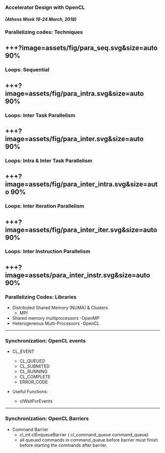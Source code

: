 ### Accelerator Design with OpenCL
##### (Athens Week 19-24 March, 2018) 

### Parallelizing codes: Techniques

+++?image=assets/fig/para_seq.svg&size=auto 90%
---
### Loops: Sequential
+++?image=assets/fig/para_intra.svg&size=auto 90%
---
### Loops: Inter Task Parallelism
+++?image=assets/fig/para_inter.svg&size=auto 90%
---
### Loops: Intra & Inter Task Parallelism
+++?image=assets/fig/para_inter_intra.svg&size=auto 90%
---
### Loops: Inter Iteration Parallelism
+++?image=assets/fig/para_inter_iter.svg&size=auto 90%
---
### Loops: Inter Instruction Parallelism
+++?image=assets/para_inter_instr.svg&size=auto 90%
---

### Parallelizing Codes: Libraries
- Distributed Shared Memory (NUMA) & Clusters
	- MPI
- Shared memory multiprocessors
	-OpenMP
- Heterogeneous Multi-Processors
	-OpenCL
---
### Synchronization: OpenCL events
- CL_EVENT
	- 	CL_QUEUED
	-	CL_SUBMITED
	-	CL_RUNNING
	-	CL_COMPLETE
	- 	ERROR_CODE

- Useful Functions:
	- clWaitForEvents
---
### Synchronization: OpenCL Barriers
-	Command Barrier
	-	cl_int clEnqueueBarrier (	cl_command_queue command_queue)
	-	all queued commands in command_queue before barrier must finish
		before starting the commands after barrier.

	

